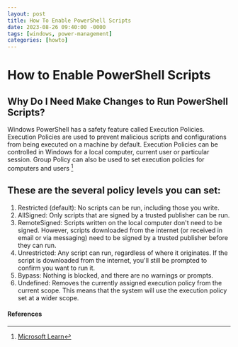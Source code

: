 ```yaml
---
layout: post
title: How To Enable PowerShell Scripts
date: 2023-08-26 09:40:00 -0000
tags: [windows, power-management]
categories: [howto]
---
```


# How to Enable PowerShell Scripts

## Why Do I Need Make Changes to Run PowerShell Scripts?

Windows PowerShell has a safety feature called Execution Policies. Execution Policies are used to prevent malicious scripts and configurations from being executed on a machine by default. Execution Policies can be controlled in Windows for a local computer, current user or particular session. Group Policy can also be used to set execution policies for computers and users [^1]

## These are the several policy levels you can set:

1. Restricted (default): No scripts can be run, including those you write.
1. AllSigned: Only scripts that are signed by a trusted publisher can be run.
1. RemoteSigned: Scripts written on the local computer don't need to be signed. However, scripts downloaded from the internet (or received in email or via messaging) need to be signed by a trusted publisher before they can run.
1. Unrestricted: Any script can run, regardless of where it originates. If the script is downloaded from the internet, you'll still be prompted to confirm you want to run it.
1. Bypass: Nothing is blocked, and there are no warnings or prompts.
1. Undefined: Removes the currently assigned execution policy from the current scope. This means that the system will use the execution policy set at a wider scope.

#### References

[^1]: [Microsoft Learn](https://learn.microsoft.com/en-us/powershell/module/microsoft.powershell.core/about/about_execution_policies?view=powershell-7.3)
